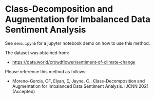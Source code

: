 # Class-Decomposition and Augmentation for Imbalanced Data Sentiment Analysis

See `demo.ipynb` for a jupyter notebook demo on how to use this method.

The dataset was obtained from:

* https://data.world/crowdflower/sentiment-of-climate-change

Please reference this method as follows:

* Moreno-García, CF, Elyan, E, Jayne, C.,  Class-Decomposition and Augmentation for Imbalanced Data Sentiment Analysis. IJCNN 2021 (Accepted)
